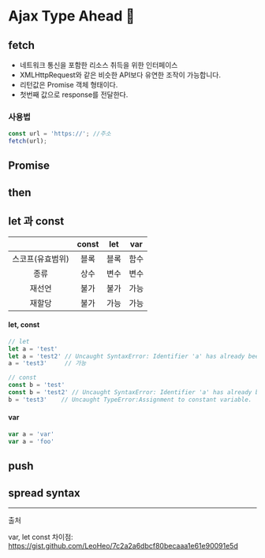 # Ajax Type Ahead :eyes:





## fetch

- 네트워크 통신을 포함한 리소스 취득을 위한 인터페이스
- XMLHttpRequest와 같은 비슷한 API보다 유연한 조작이 가능합니다. 
- 리턴값은 Promise 객체 형태이다. 
- 첫번째 값으로 response를 전달한다. 

### 사용법

```javascript
const url = 'https://'; //주소
fetch(url);
```



## Promise





## then



## let 과 const

|                  | const | let  | var  |
| :--------------: | :---: | :--: | :--: |
| 스코프(유효범위) | 블록  | 블록 | 함수 |
|       종류       | 상수  | 변수 | 변수 |
|      재선언      | 불가  | 불가 | 가능 |
|      재할당      | 불가  | 가능 | 가능 |

#### let, const

```javascript
// let
let a = 'test'
let a = 'test2' // Uncaught SyntaxError: Identifier 'a' has already been declared
a = 'test3'     // 가능

// const
const b = 'test'
const b = 'test2' // Uncaught SyntaxError: Identifier 'a' has already been declared
b = 'test3'    // Uncaught TypeError:Assignment to constant variable.
```

#### var

```javascript
var a = 'var'
var a = 'foo'
```







## push



## spread syntax





---

출처

var, let const 차이점: https://gist.github.com/LeoHeo/7c2a2a6dbcf80becaaa1e61e90091e5d